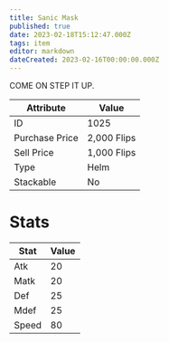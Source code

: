 ```yaml
---
title: Sanic Mask
published: true
date: 2023-02-18T15:12:47.000Z
tags: item
editor: markdown
dateCreated: 2023-02-16T00:00:00.000Z
---
```


COME ON STEP IT UP.

|Attribute|Value|
|-|-|
|ID|1025|
|Purchase Price|2,000 Flips|
|Sell Price|1,000 Flips|
|Type|Helm|
|Stackable|No|

# Stats
|Stat|Value|
|-|-|
|Atk|20|
|Matk|20|
|Def|25|
|Mdef|25|
|Speed|80|
